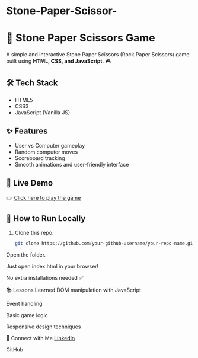 # Stone-Paper-Scissor-
# 🚀 Stone Paper Scissors Game

A simple and interactive Stone Paper Scissors (Rock Paper Scissors) game built using **HTML, CSS, and JavaScript**. 🎮

## 🛠️ Tech Stack
- HTML5
- CSS3
- JavaScript (Vanilla JS)

## ✨ Features
- User vs Computer gameplay
- Random computer moves
- Scoreboard tracking
- Smooth animations and user-friendly interface



## 🚀 Live Demo

👉 [Click here to play the game](https://imshk.github.io/Stone-Paper-Scissor-/)

## 🧠 How to Run Locally

1. Clone this repo:
   ```bash
   git clone https://github.com/your-github-username/your-repo-name.git

Open the folder.

Just open index.html in your browser!

No extra installations needed ✅

📚 Lessons Learned
DOM manipulation with JavaScript

Event handling

Basic game logic

Responsive design techniques

📩 Connect with Me
[LinkedIn](https://www.linkedin.com/in/shashankoffice/)

GitHub
